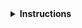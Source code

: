 <details>
<summary><strong>Instructions</strong></summary>

Thanks for contributing! :heart:

Keep in mind that **lesson maintainers are volunteers** and it may take them some time to
respond to your contribution. Although not all contributions can be incorporated into the lesson
materials, we appreciate your time and effort to improve the curriculum. If you have any questions
about the lesson maintenance process or would like to volunteer your time as a contribution
reviewer, please contact the Compute Canada Molecular Modelling and Simulation Team 
(molmodsim@computecanada.ca).

You may delete these instructions from your comment.

\- The Compute Canada Molecular Modelling and Simulation Team
</details>
